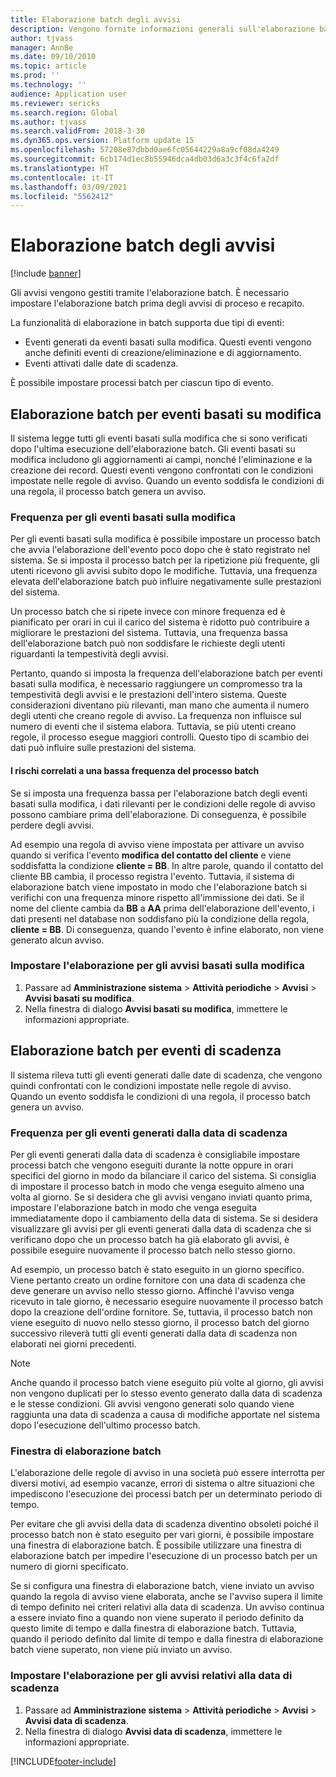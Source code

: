 ```yaml
---
title: Elaborazione batch degli avvisi
description: Vengono fornite informazioni generali sull'elaborazione batch degli avvisi.
author: tjvass
manager: AnnBe
ms.date: 09/10/2010
ms.topic: article
ms.prod: ''
ms.technology: ''
audience: Application user
ms.reviewer: sericks
ms.search.region: Global
ms.author: tjvass
ms.search.validFrom: 2018-3-30
ms.dyn365.ops.version: Platform update 15
ms.openlocfilehash: 57208e87dbbd0ae6fc05644229a8a9cf08da4249
ms.sourcegitcommit: 6cb174d1ec8b55946dca4db03d6a3c3f4c6fa2df
ms.translationtype: HT
ms.contentlocale: it-IT
ms.lasthandoff: 03/09/2021
ms.locfileid: "5562412"
---
```

# <a name="batch-processing-of-alerts"></a>Elaborazione batch degli avvisi

[!include [banner](../includes/banner.md)]

Gli avvisi vengono gestiti tramite l'elaborazione batch. È necessario impostare l'elaborazione batch prima degli avvisi di proceso e recapito.

La funzionalità di elaborazione in batch supporta due tipi di eventi:

- Eventi generati da eventi basati sulla modifica. Questi eventi vengono anche definiti eventi di creazione/eliminazione e di aggiornamento.
- Eventi attivati dalle date di scadenza.

È possibile impostare processi batch per ciascun tipo di evento.

## <a name="batch-processing-for-change-based-events"></a>Elaborazione batch per eventi basati su modifica

Il sistema legge tutti gli eventi basati sulla modifica che si sono verificati dopo l'ultima esecuzione dell'elaborazione batch. Gli eventi basati su modifica includono gli aggiornamenti ai campi, nonché l'eliminazione e la creazione dei record. Questi eventi vengono confrontati con le condizioni impostate nelle regole di avviso. Quando un evento soddisfa le condizioni di una regola, il processo batch genera un avviso.

### <a name="frequency-for-change-based-events"></a>Frequenza per gli eventi basati sulla modifica

Per gli eventi basati sulla modifica è possibile impostare un processo batch che avvia l'elaborazione dell'evento poco dopo che è stato registrato nel sistema. Se si imposta il processo batch per la ripetizione più frequente, gli utenti ricevono gli avvisi subito dopo le modifiche. Tuttavia, una frequenza elevata dell'elaborazione batch può influire negativamente sulle prestazioni del sistema.

Un processo batch che si ripete invece con minore frequenza ed è pianificato per orari in cui il carico del sistema è ridotto può contribuire a migliorare le prestazioni del sistema. Tuttavia, una frequenza bassa dell'elaborazione batch può non soddisfare le richieste degli utenti riguardanti la tempestività degli avvisi.

Pertanto, quando si imposta la frequenza dell'elaborazione batch per eventi basati sulla modifica, è necessario raggiungere un compromesso tra la tempestività degli avvisi e le prestazioni dell'intero sistema. Queste considerazioni diventano più rilevanti, man mano che aumenta il numero degli utenti che creano regole di avviso. La frequenza non influisce sul numero di eventi che il sistema elabora. Tuttavia, se più utenti creano regole, il processo esegue maggiori controlli. Questo tipo di scambio dei dati può influire sulle prestazioni del sistema.

#### <a name="the-risks-of-low-batch-frequency"></a>I rischi correlati a una bassa frequenza del processo batch

Se si imposta una frequenza bassa per l'elaborazione batch degli eventi basati sulla modifica, i dati rilevanti per le condizioni delle regole di avviso possono cambiare prima dell'elaborazione. Di conseguenza, è possibile perdere degli avvisi.

Ad esempio una regola di avviso viene impostata per attivare un avviso quando si verifica l'evento **modifica del contatto del cliente** e viene soddisfatta la condizione **cliente = BB**. In altre parole, quando il contatto del cliente BB cambia, il processo registra l'evento. Tuttavia, il sistema di elaborazione batch viene impostato in modo che l'elaborazione batch si verifichi con una frequenza minore rispetto all'immissione dei dati. Se il nome del cliente cambia da **BB** a **AA** prima dell'elaborazione dell'evento, i dati presenti nel database non soddisfano più la condizione della regola, **cliente = BB**. Di conseguenza, quando l'evento è infine elaborato, non viene generato alcun avviso.

### <a name="set-up-processing-for-change-based-alerts"></a>Impostare l'elaborazione per gli avvisi basati sulla modifica

1. Passare ad **Amministrazione sistema** &gt; **Attività periodiche** &gt; **Avvisi** &gt; **Avvisi basati su modifica**.
2. Nella finestra di dialogo **Avvisi basati su modifica**, immettere le informazioni appropriate.

## <a name="batch-processing-for-due-date-events"></a>Elaborazione batch per eventi di scadenza

Il sistema rileva tutti gli eventi generati dalle date di scadenza, che vengono quindi confrontati con le condizioni impostate nelle regole di avviso. Quando un evento soddisfa le condizioni di una regola, il processo batch genera un avviso.

### <a name="frequency-for-due-date-events"></a>Frequenza per gli eventi generati dalla data di scadenza

Per gli eventi generati dalla data di scadenza è consigliabile impostare processi batch che vengono eseguiti durante la notte oppure in orari specifici del giorno in modo da bilanciare il carico del sistema. Si consiglia di impostare il processo batch in modo che venga eseguito almeno una volta al giorno. Se si desidera che gli avvisi vengano inviati quanto prima, impostare l'elaborazione batch in modo che venga eseguita immediatamente dopo il cambiamento della data di sistema. Se si desidera visualizzare gli avvisi per gli eventi generati dalla data di scadenza che si verificano dopo che un processo batch ha già elaborato gli avvisi, è possibile eseguire nuovamente il processo batch nello stesso giorno.

Ad esempio, un processo batch è stato eseguito in un giorno specifico. Viene pertanto creato un ordine fornitore con una data di scadenza che deve generare un avviso nello stesso giorno. Affinché l'avviso venga ricevuto in tale giorno, è necessario eseguire nuovamente il processo batch dopo la creazione dell'ordine fornitore. Se, tuttavia, il processo batch non viene eseguito di nuovo nello stesso giorno, il processo batch del giorno successivo rileverà tutti gli eventi generati dalla data di scadenza non elaborati nei giorni precedenti.

> [!NOTE]
> Anche quando il processo batch viene eseguito più volte al giorno, gli avvisi non vengono duplicati per lo stesso evento generato dalla data di scadenza e le stesse condizioni. Gli avvisi vengono generati solo quando viene raggiunta una data di scadenza a causa di modifiche apportate nel sistema dopo l'esecuzione dell'ultimo processo batch.

### <a name="batch-processing-window"></a>Finestra di elaborazione batch

L'elaborazione delle regole di avviso in una società può essere interrotta per diversi motivi, ad esempio vacanze, errori di sistema o altre situazioni che impediscono l'esecuzione dei processi batch per un determinato periodo di tempo.

Per evitare che gli avvisi della data di scadenza diventino obsoleti poiché il processo batch non è stato eseguito per vari giorni, è possibile impostare una finestra di elaborazione batch. È possibile utilizzare una finestra di elaborazione batch per impedire l'esecuzione di un processo batch per un numero di giorni specificato.

Se si configura una finestra di elaborazione batch, viene inviato un avviso quando la regola di avviso viene elaborata, anche se l'avviso supera il limite di tempo definito nei criteri relativi alla data di scadenza. Un avviso continua a essere inviato fino a quando non viene superato il periodo definito da questo limite di tempo e dalla finestra di elaborazione batch. Tuttavia, quando il periodo definito dal limite di tempo e dalla finestra di elaborazione batch viene superato, non viene più inviato un avviso.

### <a name="set-up-processing-for-due-date-alerts"></a>Impostare l'elaborazione per gli avvisi relativi alla data di scadenza

1. Passare ad **Amministrazione sistema** &gt; **Attività periodiche** &gt; **Avvisi** &gt; **Avvisi data di scadenza**.
2. Nella finestra di dialogo **Avvisi data di scadenza**, immettere le informazioni appropriate.


[!INCLUDE[footer-include](../../../includes/footer-banner.md)]